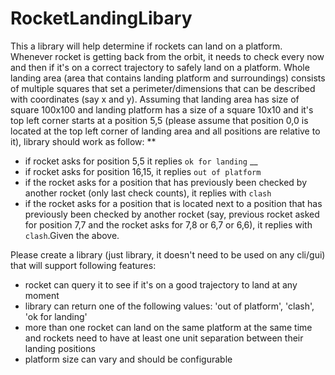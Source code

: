 # RocketLandingLibary

This a library  will help determine if rockets can land on a platform. 
Whenever rocket is getting back from the orbit, it needs to check every now and then if it's on 
a correct trajectory to safely land on a platform. Whole landing area (area that contains 
landing platform and surroundings) consists of multiple squares that set a 
perimeter/dimensions that can be described with coordinates (say x and y). Assuming that 
landing area has size of square 100x100 and landing platform has a size of a square 10x10 
and it's top left corner starts at a position 5,5 (please assume that position 0,0 is located at 
the top left corner of landing area and all positions are relative to it), library should work as 
follow: 
**
* if rocket asks for position 5,5 it replies `ok for landing` __
* if rocket asks for position 16,15, it replies `out of platform`
* if the rocket asks for a position that has previously been checked by another rocket
(only last check counts), it replies with `clash`
* if the rocket asks for a position that is located next to a position that has previously
been checked by another rocket (say, previous rocket asked for position 7,7 and the
rocket asks for 7,8 or 6,7 or 6,6), it replies with `clash`.Given the above.

Please create a library (just library, it doesn't need to be used on any cli/gui) that will support 
following features:
* rocket can query it to see if it's on a good trajectory to land at any moment
* library can return one of the following values: 'out of platform', 'clash', 'ok for landing'
* more than one rocket can land on the same platform at the same time and rockets
need to have at least one unit separation between their landing positions
* platform size can vary and should be configurable
